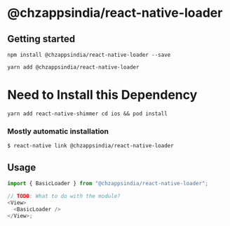 # @chzappsindia/react-native-loader

## Getting started

`npm install @chzappsindia/react-native-loader --save`



`yarn add @chzappsindia/react-native-loader`

# Need to Install this Dependency

`yarn add react-native-shimmer
cd ios && pod install`

### Mostly automatic installation

`$ react-native link @chzappsindia/react-native-loader`

## Usage

```javascript
import { BasicLoader } from "@chzappsindia/react-native-loader";

// TODO: What to do with the module?
<View>
  <BasicLoader />
</View>;
```

